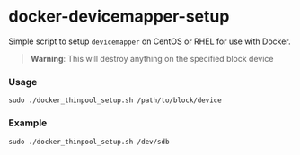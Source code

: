 docker-devicemapper-setup
=========================

Simple script to setup `devicemapper` on CentOS or RHEL for use with Docker.

  > **Warning**: This will destroy anything on the specified block device

### Usage
```
sudo ./docker_thinpool_setup.sh /path/to/block/device
```

### Example
```
sudo ./docker_thinpool_setup.sh /dev/sdb
```
